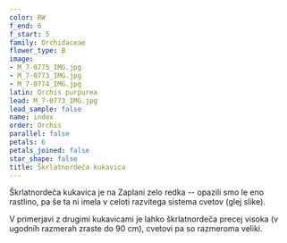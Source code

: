```yaml
---
color: RW
f_end: 6
f_start: 5
family: Orchidaceae
flower_type: B
image:
- M_7-0775_IMG.jpg
- M_7-0773_IMG.jpg
- M_7-0774_IMG.jpg
latin: Orchis purpurea
lead: M_7-0773_IMG.jpg
lead_sample: false
name: index
order: Orchis
parallel: false
petals: 6
petals_joined: false
star_shape: false
title: Škrlatnordeča kukavica
---
```

Škrlatnordeča kukavica je na Zaplani zelo redka -- opazili smo le eno rastlino, pa še ta ni imela v celoti razvitega sistema cvetov (glej slike).

V primerjavi z drugimi kukavicami je lahko škrlatnordeča precej visoka (v ugodnih razmerah zraste do 90 cm), cvetovi pa so razmeroma veliki.

